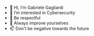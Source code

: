 - 👋 Hi, I’m Gabriele Gagliardi
- 👀 I’m interested in Cybersecurity
- 🌱 Be respectful
- 💞️ Always improve yourselves
- 📫 Don't be negative towards the future

<!---
ilverolohacker/ilverolohacker is a ✨ special ✨ repository because its `README.md` (this file) appears on your GitHub profile.
You can click the Preview link to take a look at your changes.
--->
